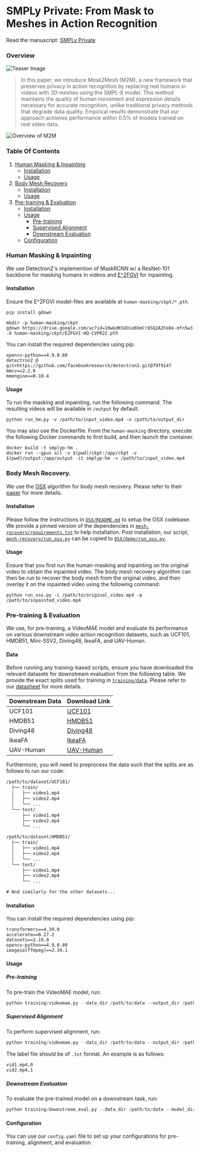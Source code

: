 # SMPLy Private: From Mask to Meshes in Action Recognition

Read the manuscript: [SMPLy Private](assets/SMPLy_Private.pdf)

### Overview
![Teaser Image](/assets/tennis.gif)

> In this paper, we introduce *Mask2Mesh* (M2M), a new framework that preserves privacy in action recognition by replacing real humans in videos with 3D meshes using the SMPL-X model. This method maintains the quality of human movement and expression details necessary for accurate recognition, unlike traditional privacy methods that degrade data quality. Empirical results demonstrate that our approach achieves performance within 0.5% of models trained on real video data.

![Overview of M2M](/assets/smply-p.png)

### Table Of Contents
1. [Human Masking & Inpainting](#human-masking--inpainting)
    - [Installation](#installation)
    - [Usage](#usage)
2. [Body Mesh Recovery](#body-mesh-recovery)
    - [Installation](#installation-1)
    - [Usage](#usage-1)
3. [Pre-training & Evaluation](#pre-training--evaluation)
    - [Installation](#installation-2)
    - [Usage](#usage-2)
        - [Pre-training](#pre-training)
        - [Supervised Alignment](#supervised-alignment)
        - [Downstream Evaluation](#downstream-evaluation)
    - [Configuration](#configuration)

### Human Masking & Inpainting
We use Detectron2's implemention of MaskRCNN w/ a ResNet-101 backbone for masking humans in videos and [E^2FGVI](https://github.com/MCG-NKU/E2FGVI) for inpainting.

#### Installation
Ensure the E^2FGVI model-files are available at `human-masking/ckpt/*.pth`.
```shell
pip install gdown

mkdir -p human-masking/ckpt
gdown https://drive.google.com/uc?id=10wGdKSUOie0XmCr8SQ2A2FeDe-mfn5w3 -O human-masking/ckpt/E2FGVI-HQ-CVPR22.pth
```
You can install the required dependencies using pip:
```
opencv-python==4.9.0.80
detectron2 @ git+https://github.com/facebookresearch/detectron2.git@79f9147
mmcv==2.2.0
mmengine==0.10.4
```

#### Usage
To run the masking and inpainting, run the following command. The resulting videos will be available in `/output` by default.
```shell
python run_hm.py -v /path/to/input_video.mp4 -o /path/to/output_dir
```

You may also use the Dockerfile. From the `human-masking` directory, execute the following Docker commands to first build, and then launch the container.
```shell
docker build -t smplyp-hm .
docker run --gpus all -v $(pwd)/ckpt:/app/ckpt -v $(pwd)/output:/app/output -it smplyp-hm -v /path/to/input_video.mp4
```

### Body Mesh Recovery.
We use the [OSX](https://github.com/IDEA-Research/OSX) algorithm for body mesh recovery. Please refer to their [paper](http://arxiv.org/abs/2303.16160) for more details.

#### Installation
Please follow the instructions in [`OSX/README.md`](https://github.com/IDEA-Research/OSX/blob/main/README.md) to setup the OSX codebase. We provide a pinned version of the dependencies in [`mesh-recovery/requirements.txt`](mesh-recovery/requirements.txt) to help installation. Post installation, our script, [`mesh-recovery/run_osx.py`](mesh-recovery/run_osx.py) can be copied to [`OSX/demo/run_osx.py`](https://github.com/IDEA-Research/OSX/tree/main/demo).

#### Usage
Ensure that you first run the human-masking and inpainting on the original video to obtain the inpainted video. The body mesh recovery algorithm can then be run to recover the body mesh from the original video, and then overlay it on the inpainted video using the following command:
```shell
python run_osx.py -i /path/to/original_video.mp4 -p /path/to/inpainted_video.mp4
```

### Pre-training & Evaluation
We use, for pre-training, a VideoMAE model and evaluate its performance on various downstream video action recognition datasets, such as UCF101, HMDB51, Mini-SSV2, Diving48, IkeaFA, and UAV-Human.

#### Data
Before running any training-based scripts, ensure you have downloaded the relevant datasets for downstream evaluation from the following table. We provide the exact splits used for training in [`training/data`](/training/data). Please refer to our [datasheet](/training/data/dfd.md) for more details.

| Downstream Data | Download Link |
|--------------------|-----------------------|
| UCF101             | [UCF101](https://www.crcv.ucf.edu/data/UCF101.php) |
| HMDB51             | [HMDB51](https://serre-lab.clps.brown.edu/resource/hmdb-a-large-human-motion-database/) |
| Diving48           | [Diving48](http://www.svcl.ucsd.edu/projects/resound/dataset.html) |
| IkeaFA             | [IkeaFA](https://tengdahan.github.io/ikea.html) |
| UAV-Human          | [UAV-Human](https://github.com/sutdcv/UAV-Human) |


Furthermore, you will need to preprocess the data such that the splits are as follows to run our code: 
```txt
/path/to/dataset/UCF101/
  ├── train/
  │   ├── video1.mp4
  │   ├── video2.mp4
  │   └── ...
  └── test/
      ├── video1.mp4
      ├── video2.mp4
      └── ...

/path/to/dataset/HMDB51/
  ├── train/
  │   ├── video1.mp4
  │   ├── video2.mp4
  │   └── ...
  └── test/
      ├── video1.mp4
      ├── video2.mp4
      └── ...

# And similarly for the other datasets...
```

#### Installation
You can install the required dependencies using pip:

```
transformers==4.39.0
accelerate==0.27.2
datasets==2.19.0
opencv-python==4.9.0.80
imageio[ffmpeg]==2.34.1
```

#### Usage
##### Pre-training
To pre-train the VideoMAE model, run:
```py
python training/videomae.py --data_dir /path/to/data --output_dir /path/to/output --stage pretrain
```

##### Supervised Alignment
To perform supervised alignment, run:
```py
python training/videomae.py --data_dir /path/to/data --output_dir /path/to/output --label_file /path/to/labels.txt --stage align
```
The label file should be of `.txt` format. An example is as follows: 
```txt
vid1.mp4,0
vid2.mp4,1
```

##### Downstream Evaluation
To evaluate the pre-trained model on a downstream task, run:
```py
python training/downstream_eval.py --data_dir /path/to/data --model_dir /path/to/pretrained/model --train_label_file /path/to/train_labels.txt --test_label_file /path/to/test_labels.txt --batch_size 8 --learning_rate 1e-4 --num_epochs 30 --warmup_epochs 5 --num_workers 2 --eval_interval 5 --eval_type fine_tune --dataset UCF101
```

#### Configuration
You can use our `config.yaml` file to set up your configurations for pre-training, alignment, and evaluation.
